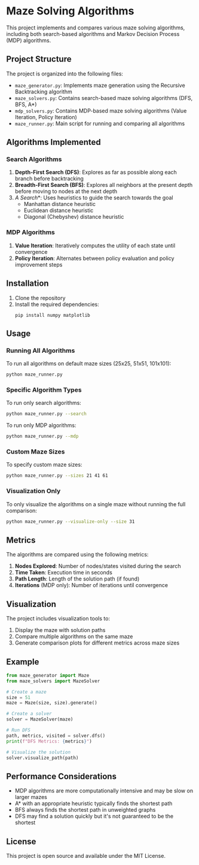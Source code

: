 # Maze Solving Algorithms

This project implements and compares various maze solving algorithms, including both search-based algorithms and Markov Decision Process (MDP) algorithms.

## Project Structure

The project is organized into the following files:

- `maze_generator.py`: Implements maze generation using the Recursive Backtracking algorithm
- `maze_solvers.py`: Contains search-based maze solving algorithms (DFS, BFS, A*)
- `mdp_solvers.py`: Contains MDP-based maze solving algorithms (Value Iteration, Policy Iteration)
- `maze_runner.py`: Main script for running and comparing all algorithms

## Algorithms Implemented

### Search Algorithms
1. **Depth-First Search (DFS)**: Explores as far as possible along each branch before backtracking
2. **Breadth-First Search (BFS)**: Explores all neighbors at the present depth before moving to nodes at the next depth
3. **A* Search**: Uses heuristics to guide the search towards the goal
   - Manhattan distance heuristic
   - Euclidean distance heuristic
   - Diagonal (Chebyshev) distance heuristic

### MDP Algorithms
1. **Value Iteration**: Iteratively computes the utility of each state until convergence
2. **Policy Iteration**: Alternates between policy evaluation and policy improvement steps

## Installation

1. Clone the repository
2. Install the required dependencies:
   ```
   pip install numpy matplotlib
   ```

## Usage

### Running All Algorithms

To run all algorithms on default maze sizes (25x25, 51x51, 101x101):

```bash
python maze_runner.py
```

### Specific Algorithm Types

To run only search algorithms:

```bash
python maze_runner.py --search
```

To run only MDP algorithms:

```bash
python maze_runner.py --mdp
```

### Custom Maze Sizes

To specify custom maze sizes:

```bash
python maze_runner.py --sizes 21 41 61
```

### Visualization Only

To only visualize the algorithms on a single maze without running the full comparison:

```bash
python maze_runner.py --visualize-only --size 31
```

## Metrics

The algorithms are compared using the following metrics:

1. **Nodes Explored**: Number of nodes/states visited during the search
2. **Time Taken**: Execution time in seconds
3. **Path Length**: Length of the solution path (if found)
4. **Iterations** (MDP only): Number of iterations until convergence

## Visualization

The project includes visualization tools to:

1. Display the maze with solution paths
2. Compare multiple algorithms on the same maze
3. Generate comparison plots for different metrics across maze sizes

## Example

```python
from maze_generator import Maze
from maze_solvers import MazeSolver

# Create a maze
size = 51
maze = Maze(size, size).generate()

# Create a solver
solver = MazeSolver(maze)

# Run DFS
path, metrics, visited = solver.dfs()
print(f"DFS Metrics: {metrics}")

# Visualize the solution
solver.visualize_path(path)
```

## Performance Considerations

- MDP algorithms are more computationally intensive and may be slow on larger mazes
- A* with an appropriate heuristic typically finds the shortest path
- BFS always finds the shortest path in unweighted graphs
- DFS may find a solution quickly but it's not guaranteed to be the shortest

## License

This project is open source and available under the MIT License. 